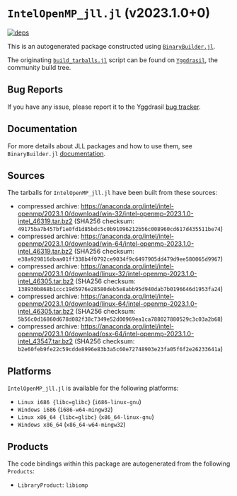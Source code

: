 # `IntelOpenMP_jll.jl` (v2023.1.0+0)

[![deps](https://juliahub.com/docs/IntelOpenMP_jll/deps.svg)](https://juliahub.com/ui/Packages/IntelOpenMP_jll/3Hg0P?page=2)

This is an autogenerated package constructed using [`BinaryBuilder.jl`](https://github.com/JuliaPackaging/BinaryBuilder.jl).

The originating [`build_tarballs.jl`](https://github.com/JuliaPackaging/Yggdrasil/blob/ce6347604043342e024938fa8c2464b25f010325/I/IntelOpenMP/build_tarballs.jl) script can be found on [`Yggdrasil`](https://github.com/JuliaPackaging/Yggdrasil/), the community build tree.

## Bug Reports

If you have any issue, please report it to the Yggdrasil [bug tracker](https://github.com/JuliaPackaging/Yggdrasil/issues).

## Documentation

For more details about JLL packages and how to use them, see `BinaryBuilder.jl` [documentation](https://docs.binarybuilder.org/stable/jll/).

## Sources

The tarballs for `IntelOpenMP_jll.jl` have been built from these sources:

* compressed archive: https://anaconda.org/intel/intel-openmp/2023.1.0/download/win-32/intel-openmp-2023.1.0-intel_46319.tar.bz2 (SHA256 checksum: `49175ba7b457bf1e0fd1d85bdc5c0b91096212b56c008960cd617d435511be74`)
* compressed archive: https://anaconda.org/intel/intel-openmp/2023.1.0/download/win-64/intel-openmp-2023.1.0-intel_46319.tar.bz2 (SHA256 checksum: `e38a929816dbaa01ff338b4f0792ce9034f9c6497905dd479d9ee580065d9967`)
* compressed archive: https://anaconda.org/intel/intel-openmp/2023.1.0/download/linux-32/intel-openmp-2023.1.0-intel_46305.tar.bz2 (SHA256 checksum: `138930b868b1ccc19d5976e28580deb5e8abb95d940dab7b0196646d1953fa24`)
* compressed archive: https://anaconda.org/intel/intel-openmp/2023.1.0/download/linux-64/intel-openmp-2023.1.0-intel_46305.tar.bz2 (SHA256 checksum: `5b56c0d16860d678d082f38c7349e52d00969ea1ca788027880529c3c03a2b68`)
* compressed archive: https://anaconda.org/intel/intel-openmp/2023.1.0/download/osx-64/intel-openmp-2023.1.0-intel_43547.tar.bz2 (SHA256 checksum: `b2e60feb9fe22c59cdde8996e83b3a5c60e72748903e23fa05f6f2e26233641a`)

## Platforms

`IntelOpenMP_jll.jl` is available for the following platforms:

* `Linux i686 {libc=glibc}` (`i686-linux-gnu`)
* `Windows i686` (`i686-w64-mingw32`)
* `Linux x86_64 {libc=glibc}` (`x86_64-linux-gnu`)
* `Windows x86_64` (`x86_64-w64-mingw32`)

## Products

The code bindings within this package are autogenerated from the following `Products`:

* `LibraryProduct`: `libiomp`
